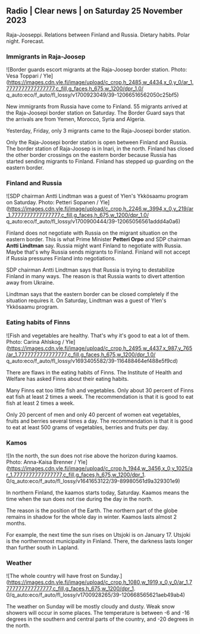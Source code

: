 ## Radio \| Clear news \| on Saturday 25 November 2023

Raja-Jooseppi. Relations between Finland and Russia. Dietary habits. Polar night. Forecast.

### Immigrants in Raja-Joosep

![Border guards escort migrants at the Raja-Joosep border station. Photo: Vesa Toppari / Yle](https://images.cdn.yle.fi/image/upload/c_crop,h_2485,w_4434,x_0,y_0/ar_1.7777777777777777,c_fill,g_faces,h_675,w_1200/dpr_1.0/ q_auto:eco/f_auto/fl_lossy/v1700923049/39-12066516562050c25bf5)

New immigrants from Russia have come to Finland. 55 migrants arrived at the Raja-Joosepi border station on Saturday. The Border Guard says that the arrivals are from Yemen, Morocco, Syria and Algeria.

Yesterday, Friday, only 3 migrants came to the Raja-Joosepi border station.

Only the Raja-Joosepi border station is open between Finland and Russia. The border station of Raja-Joosep is in Inari, in the north. Finland has closed the other border crossings on the eastern border because Russia has started sending migrants to Finland. Finland has stepped up guarding on the eastern border.

### Finland and Russia

![SDP chairman Antti Lindtman was a guest of Ylen's Ykkösaamu program on Saturday. Photo: Petteri Sopanen / Yle](https://images.cdn.yle.fi/image/upload/c_crop,h_2246,w_3994,x_0,y_219/ar_1.7777777777777777,c_fill,g_faces,h_675,w_1200/dpr_1.0/ q_auto:eco/f_auto/fl_lossy/v1700900444/39-12065056561addd4a0a6)

Finland does not negotiate with Russia on the migrant situation on the eastern border. This is what Prime Minister **Petteri Orpo** and SDP chairman **Antti Lindtman** say. Russia might want Finland to negotiate with Russia. Maybe that's why Russia sends migrants to Finland. Finland will not accept if Russia pressures Finland into negotiations.

SDP chairman Antti Lindtman says that Russia is trying to destabilize Finland in many ways. The reason is that Russia wants to divert attention away from Ukraine.

Lindtman says that the eastern border can be closed completely if the situation requires it. On Saturday, Lindtman was a guest of Ylen's Ykkösaamu program.

### Eating habits of Finns

![Fish and vegetables are healthy. That's why it's good to eat a lot of them. Photo: Carina Ahlskog / Yle](https://images.cdn.yle.fi/image/upload/c_crop,h_2495,w_4437,x_987,y_765/ar_1.7777777777777777,c_fill,g_faces,h_675,w_1200/dpr_1.0/ q_auto:eco/f_auto/fl_lossy/v1693405582/39-116488464ef488e5f9cd)

There are flaws in the eating habits of Finns. The Institute of Health and Welfare has asked Finns about their eating habits.

Many Finns eat too little fish and vegetables. Only about 30 percent of Finns eat fish at least 2 times a week. The recommendation is that it is good to eat fish at least 2 times a week.

Only 20 percent of men and only 40 percent of women eat vegetables, fruits and berries several times a day. The recommendation is that it is good to eat at least 500 grams of vegetables, berries and fruits per day.

### Kamos

![In the north, the sun does not rise above the horizon during kaamos. Photo: Anna-Kaisa Brenner / Yle](https://images.cdn.yle.fi/image/upload/c_crop,h_1944,w_3456,x_0,y_1025/ar_1.7777777777777777,c_fill,g_faces,h_675,w_1200/dpr_1. 0/q_auto:eco/f_auto/fl_lossy/v1641653122/39-89980561d9a329301e9)

In northern Finland, the kaamos starts today, Saturday. Kaamos means the time when the sun does not rise during the day in the north.

The reason is the position of the Earth. The northern part of the globe remains in shadow for the whole day in winter. Kaamos lasts almost 2 months.

For example, the next time the sun rises on Utsjoki is on January 17. Utsjoki is the northernmost municipality in Finland. There, the darkness lasts longer than further south in Lapland.

### Weather

![The whole country will have frost on Sunday.](https://images.cdn.yle.fi/image/upload/c_crop,h_1080,w_1919,x_0,y_0/ar_1.7777777777777777,c_fill,g_faces,h_675,w_1200/dpr_1. 0/q_auto:eco/f_auto/fl_lossy/v1700928265/39-120668565621aeb49ab4)

The weather on Sunday will be mostly cloudy and dusty. Weak snow showers will occur in some places. The temperature is between -6 and -16 degrees in the southern and central parts of the country, and -20 degrees in the north.
